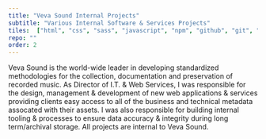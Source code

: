 ```yaml
---
title: "Veva Sound Internal Projects"
subtitle: "Various Internal Software & Services Projects"
tiles:  ["html", "css", "sass", "javascript", "npm", "github", "git", "node", "ember", "markdown", "sketch", "postgresql", "aws"]
repo: ""
order: 2
---
```

Veva Sound is the world-wide leader in developing standardized methodologies for the collection, documentation and preservation of recorded music. As Director of I.T. & Web Services, I was responsible for the design, management & development of new web applications & services providing clients easy access to all of the business and technical metadata assocated with their assets. I was also responsible for building internal tooling & processes to ensure data accuracy & integrity during long term/archival storage. All projects are internal to Veva Sound.